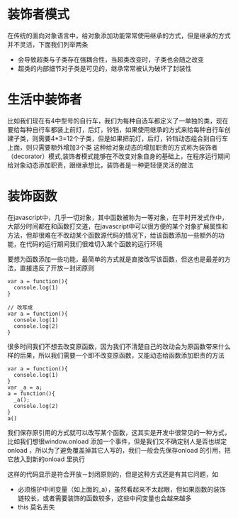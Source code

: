 # 装饰者模式
在传统的面向对象语言中，给对象添加功能常常使用继承的方式，但是继承的方式并不灵活，下面我们列举两条
- 会导致超类与子类存在强耦合性，当超类改变时，子类也会随之改变
- 超类的内部细节对子类是可见的，继承常常被认为破坏了封装性

# 生活中装饰者
比如我们现在有4中型号的自行车，我们为每种自选车都定义了一单独的类，现在要给每种自行车都装上前灯，后灯，铃铛，如果使用继承的方式来给每种自行车创建子类，则需要4*3=12个子类，但是如果把前灯，后灯，铃铛动态组合到自行车上面，则只需要额外增加3个类
这种给对象动态的增加职责的方式称为装饰者（decorator）模式,装饰者模式能够在不改变对象自身的基础上，在程序运行期间给对象动态添加职责，跟继承想比，装饰者是一种更轻便灵活的做法

# 装饰函数
在javascript中，几乎一切对象，其中函数被称为一等对象，在平时开发式作中， 大部分时间都在和函数打交道，在javascript中可以很方便的某个对象扩展属性和方法，但却很难在不改动某个函数源代码的情况下，给该函数添加一些额外的功能，在代码的运行期间我们很难切入某个函数的运行环境

要想为函数添加一些功能，最简单的方式就是直接改写该函数，但这也是最差的方法，直接违反了开放－封闭原则
```
var a = function(){
  console.log(1)
}

// 改写成
var a = function(){
  console.log(1)
  console.log(2)
}
```
很多时间我们不想去改变原函数，因为我们不清楚自己的改动会为原函数带来什么样的后果，所以我们需要一个即不改变原函数，又能动态给函数添加职责的方法
```
var a = function(){
  console.log(1)
}
var _a = a;
a = function(){
  _a();
  console.log(2)
}
a()
```
我们保存原引用的方式就可以改写某个函数，这其实是开发中很常见的一种方式， 比如我们想很window.onload 添加一个事件，但是我们又不确定别人是否也绑定onload ，所以为了避免覆盖掉其它人写的，我们一般会先保存onload 的引用，把它放入到新的onload 里执行

这样的代码显示是符合开放－封闭原则的，但是这种方式还是有其它问题，如
- 必须维护中间变量（如上面的_a），虽然看起来不太起眼，但如果函数的装饰链较长，或者需要装饰的函数较多，这些中间变量也会越来越多
- this 莫名丢失
